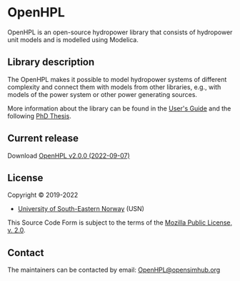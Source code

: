 # OpenHPL

OpenHPL is an open-source hydropower library that consists of hydropower unit models and is modelled using Modelica.

## Library description

The OpenHPL makes it possible to model hydropower systems of different complexity and connect them
with models from other libraries, e.g., with models of the power system or other power generating
sources.

More information about the library can be found in the [User's Guide](OpenHPL/Resources/Documents/UsersGuide.pdf) and the following [PhD Thesis](http://hdl.handle.net/11250/2608105).

## Current release

Download [OpenHPL v2.0.0 (2022-09-07)](../../releases/tag/v2.0.0)

## License

Copyright &copy; 2019-2022
* [University of South-Eastern Norway](https://www.usn.no/english/) (USN)

This Source Code Form is subject to the terms of the [Mozilla Public License, v. 2.0](LICENSE).

## Contact

The maintainers can be contacted by email: [OpenHPL@opensimhub.org](mailto:OpenHPL@opensimhub.org)
